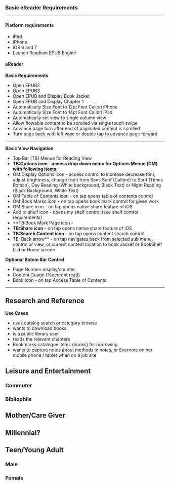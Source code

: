 ### Basic eReader Requirements

***

#### Platform requirements
* iPad
* iPhone
* iOS 6 and 7
* Launch Readium EPUB Engine

#### eReader
**Basic Requirements**

* Open EPUB2
* Open EPUB3
* Open EPUB and Display Book Jacket
* Open EPUB and Display Chapter 1
* Automatically Size Font to 12pt Font Calibri iPhone
* Automatically Size Font to 14pt Font Calibri iPad
* Automatically set view to single column view
* Allow flowable content to be scrolled via single touch swipe
* Advance page turn after end of paginated content is scrolled
* Turn page back with left wipe or double tap to advance page forward

***

**Basic View Navigation**
* Top Bar (TB) Menue for Reading View
* **TB:Options icon - access drop down menu for Options Menue (OM) with following items:**
* OM:Display Options icon - access control to increase decrease font, adjust brightness, change front from Sans Serif (Calibre) to Serif (Times Roman), Day Reading (White background, Black Text) or Night Reading (Black Background, White Text)
* OM:Table of Contents icon - on tap opens table of contents control
* OM:Book Marks icon - on tap opens book mark control for given work 
* OM:Share icon - on tap opens native share feature of iOS
* Add to shelf icon - opens my shelf control (see shelf control requirements)
* **TB:Book Mark Page icon -  
* **TB:Share icon** - on tap opens native share feature of iOS
* **TB:Search Content icon** - on tap opens content search control
* TB: Back arrow** - on tap navigates back from selected sub menu, control or view, or current content location to book Jacket or BookShelf List or Home screen

**Optional Botom Bar Control**
* Page Number display/counter
* Content Guage (%percent read)
* Book Icon - on tap Access Table of Contents 

***

## Research and Reference

**Use Cases**
* uses catalog search or category browse
* wants to download books
* is a public library user
* reads the relevant chapters
* Bookmarks catalogue items (books) for borrowing
* wants to capture notes about methods in notes, or Evernote on her mobile phone / tablet when on  a job site

## Leisure and Entertainment
### Commuter

### Bibliophile

## Mother/Care Giver

## Millennial?

## Teen/Young Adult

### Male

### Female




